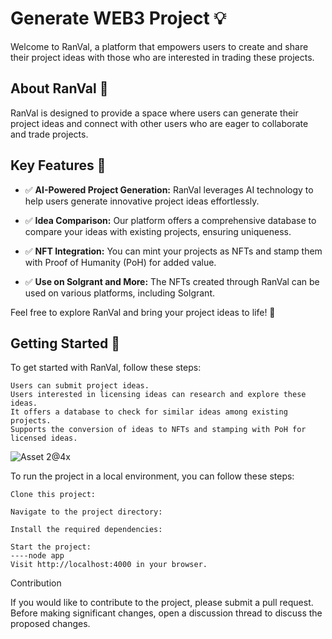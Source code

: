 # Generate WEB3 Project 💡

Welcome to RanVal, a platform that empowers users to create and share their project ideas with those who are interested in trading these projects.

## About RanVal 💜

RanVal is designed to provide a space where users can generate their project ideas and connect with other users who are eager to collaborate and trade projects.

## Key Features 🌟

- ✅ **AI-Powered Project Generation:** RanVal leverages AI technology to help users generate innovative project ideas effortlessly.

- ✅ **Idea Comparison:** Our platform offers a comprehensive database to compare your ideas with existing projects, ensuring uniqueness.

- ✅ **NFT Integration:** You can mint your projects as NFTs and stamp them with Proof of Humanity (PoH) for added value.

- ✅ **Use on Solgrant and More:** The NFTs created through RanVal can be used on various platforms, including Solgrant.

Feel free to explore RanVal and bring your project ideas to life! 🚀

## Getting Started 🚀

To get started with RanVal, follow these steps:




    Users can submit project ideas.
    Users interested in licensing ideas can research and explore these ideas.
    It offers a database to check for similar ideas among existing projects.
    Supports the conversion of ideas to NFTs and stamping with PoH for licensed ideas.

![Asset 2@4x](https://github.com/RanvalSOL/RanValAPP/assets/104009709/dc989f42-aae8-4720-be1b-179475327e74)




To run the project in a local environment, you can follow these steps:

    Clone this project:

    Navigate to the project directory:

    Install the required dependencies:

    Start the project:
    ----node app
    Visit http://localhost:4000 in your browser.

Contribution

If you would like to contribute to the project, please submit a pull request. Before making significant changes, open a discussion thread to discuss the proposed changes.
